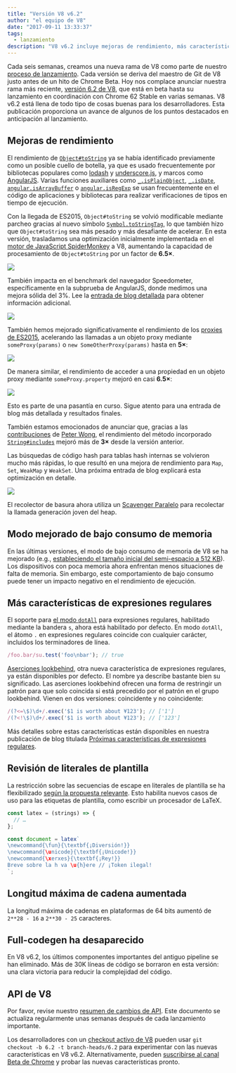 ```yaml
---
title: "Versión V8 v6.2"
author: "el equipo de V8"
date: "2017-09-11 13:33:37"
tags: 
  - lanzamiento
description: "V8 v6.2 incluye mejoras de rendimiento, más características del lenguaje JavaScript, un aumento en la longitud máxima de cadenas y más."
---
```

Cada seis semanas, creamos una nueva rama de V8 como parte de nuestro [proceso de lanzamiento](/docs/release-process). Cada versión se deriva del maestro de Git de V8 justo antes de un hito de Chrome Beta. Hoy nos complace anunciar nuestra rama más reciente, [versión 6.2 de V8](https://chromium.googlesource.com/v8/v8.git/+log/branch-heads/6.2), que está en beta hasta su lanzamiento en coordinación con Chrome 62 Stable en varias semanas. V8 v6.2 está llena de todo tipo de cosas buenas para los desarrolladores. Esta publicación proporciona un avance de algunos de los puntos destacados en anticipación al lanzamiento.

<!--truncate-->
## Mejoras de rendimiento

El rendimiento de [`Object#toString`](https://developer.mozilla.org/en-US/docs/Web/JavaScript/Reference/Global_Objects/Object/toString) ya se había identificado previamente como un posible cuello de botella, ya que es usado frecuentemente por bibliotecas populares como [lodash](https://lodash.com/) y [underscore.js](http://underscorejs.org/), y marcos como [AngularJS](https://angularjs.org/). Varias funciones auxiliares como [`_.isPlainObject`](https://github.com/lodash/lodash/blob/6cb3460fcefe66cb96e55b82c6febd2153c992cc/isPlainObject.js#L13-L50), [`_.isDate`](https://github.com/lodash/lodash/blob/6cb3460fcefe66cb96e55b82c6febd2153c992cc/isDate.js#L8-L25), [`angular.isArrayBuffer`](https://github.com/angular/angular.js/blob/464dde8bd12d9be8503678ac5752945661e006a5/src/Angular.js#L739-L741) o [`angular.isRegExp`](https://github.com/angular/angular.js/blob/464dde8bd12d9be8503678ac5752945661e006a5/src/Angular.js#L680-L689) se usan frecuentemente en el código de aplicaciones y bibliotecas para realizar verificaciones de tipos en tiempo de ejecución.

Con la llegada de ES2015, `Object#toString` se volvió modificable mediante parcheo gracias al nuevo símbolo [`Symbol.toStringTag`](https://developer.mozilla.org/en-US/docs/Web/JavaScript/Reference/Global_Objects/Symbol/toStringTag), lo que también hizo que `Object#toString` sea más pesado y más desafiante de acelerar. En esta versión, trasladamos una optimización inicialmente implementada en el [motor de JavaScript SpiderMonkey](https://bugzilla.mozilla.org/show_bug.cgi?id=1369042#c0) a V8, aumentando la capacidad de procesamiento de `Object#toString` por un factor de **6.5×**.

![](/_img/v8-release-62/perf.svg)

También impacta en el benchmark del navegador Speedometer, específicamente en la subprueba de AngularJS, donde medimos una mejora sólida del 3%. Lee la [entrada de blog detallada](https://ponyfoo.com/articles/investigating-performance-object-prototype-to-string-es2015) para obtener información adicional.

![](/_img/v8-release-62/speedometer.svg)

También hemos mejorado significativamente el rendimiento de los [proxies de ES2015](https://developer.mozilla.org/en-US/docs/Web/JavaScript/Reference/Global_Objects/Proxy), acelerando las llamadas a un objeto proxy mediante `someProxy(params)` o `new SomeOtherProxy(params)` hasta en **5×**:

![](/_img/v8-release-62/proxy-call-construct.svg)

De manera similar, el rendimiento de acceder a una propiedad en un objeto proxy mediante `someProxy.property` mejoró en casi **6.5×**:

![](/_img/v8-release-62/proxy-property.svg)

Esto es parte de una pasantía en curso. Sigue atento para una entrada de blog más detallada y resultados finales.

También estamos emocionados de anunciar que, gracias a las [contribuciones](https://chromium-review.googlesource.com/c/v8/v8/+/620150) de [Peter Wong](https://twitter.com/peterwmwong), el rendimiento del método incorporado [`String#includes`](https://developer.mozilla.org/en-US/docs/Web/JavaScript/Reference/Global_Objects/String/includes) mejoró más de **3×** desde la versión anterior.

Las búsquedas de código hash para tablas hash internas se volvieron mucho más rápidas, lo que resultó en una mejora de rendimiento para `Map`, `Set`, `WeakMap` y `WeakSet`. Una próxima entrada de blog explicará esta optimización en detalle.

![](/_img/v8-release-62/hashcode-lookups.png)

El recolector de basura ahora utiliza un [Scavenger Paralelo](https://bugs.chromium.org/p/chromium/issues/detail?id=738865) para recolectar la llamada generación joven del heap.

## Modo mejorado de bajo consumo de memoria

En las últimas versiones, el modo de bajo consumo de memoria de V8 se ha mejorado (e.g., [estableciendo el tamaño inicial del semi-espacio a 512 KB](https://chromium-review.googlesource.com/c/v8/v8/+/594387)). Los dispositivos con poca memoria ahora enfrentan menos situaciones de falta de memoria. Sin embargo, este comportamiento de bajo consumo puede tener un impacto negativo en el rendimiento de ejecución.

## Más características de expresiones regulares

El soporte para [el modo `dotAll`](https://github.com/tc39/proposal-regexp-dotall-flag) para expresiones regulares, habilitado mediante la bandera `s`, ahora está habilitado por defecto. En modo `dotAll`, el átomo `.` en expresiones regulares coincide con cualquier carácter, incluidos los terminadores de línea.

```js
/foo.bar/su.test('foo\nbar'); // true
```

[Aserciones lookbehind](https://github.com/tc39/proposal-regexp-lookbehind), otra nueva característica de expresiones regulares, ya están disponibles por defecto. El nombre ya describe bastante bien su significado. Las aserciones lookbehind ofrecen una forma de restringir un patrón para que solo coincida si está precedido por el patrón en el grupo lookbehind. Vienen en dos versiones: coincidente y no coincidente:

```js
/(?<=\$)\d+/.exec('$1 is worth about ¥123'); // ['1']
/(?<!\$)\d+/.exec('$1 is worth about ¥123'); // ['123']
```

Más detalles sobre estas características están disponibles en nuestra publicación de blog titulada [Próximas características de expresiones regulares](https://developers.google.com/web/updates/2017/07/upcoming-regexp-features).

## Revisión de literales de plantilla

La restricción sobre las secuencias de escape en literales de plantilla se ha flexibilizado [según la propuesta relevante](https://tc39.es/proposal-template-literal-revision/). Esto habilita nuevos casos de uso para las etiquetas de plantilla, como escribir un procesador de LaTeX.

```js
const latex = (strings) => {
  // …
};

const document = latex`
\newcommand{\fun}{\textbf{¡Diversión!}}
\newcommand{\unicode}{\textbf{¡Unicode!}}
\newcommand{\xerxes}{\textbf{¡Rey!}}
Breve sobre la h va \u{h}ere // ¡Token ilegal!
`;
```

## Longitud máxima de cadena aumentada

La longitud máxima de cadenas en plataformas de 64 bits aumentó de `2**28 - 16` a `2**30 - 25` caracteres.

## Full-codegen ha desaparecido

En V8 v6.2, los últimos componentes importantes del antiguo pipeline se han eliminado. Más de 30K líneas de código se borraron en esta versión: una clara victoria para reducir la complejidad del código.

## API de V8

Por favor, revise nuestro [resumen de cambios de API](https://docs.google.com/document/d/1g8JFi8T_oAE_7uAri7Njtig7fKaPDfotU6huOa1alds/edit). Este documento se actualiza regularmente unas semanas después de cada lanzamiento importante.

Los desarrolladores con un [checkout activo de V8](/docs/source-code#using-git) pueden usar `git checkout -b 6.2 -t branch-heads/6.2` para experimentar con las nuevas características en V8 v6.2. Alternativamente, pueden [suscribirse al canal Beta de Chrome](https://www.google.com/chrome/browser/beta.html) y probar las nuevas características pronto.
